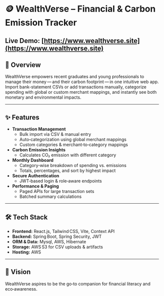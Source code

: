 # **🪙 WealthVerse – Financial & Carbon Emission Tracker**

**Live Demo:** [https://www.wealthverse.site](https://www.wealthverse.site)
---

## **🚀 Overview**  
WealthVerse empowers recent graduates and young professionals to manage their money — and their carbon footprint — in one intuitive web app. Import bank-statement CSVs or add transactions manually, categorize spending with global or custom merchant mappings, and instantly see both monetary and environmental impacts.

---

## **✨ Features**  
- **Transaction Management**  
  - Bulk import via CSV & manual entry  
  - Auto‑categorization using global merchant mappings  
  - Custom categories & merchant‑to‑category mappings  
- **Carbon Emission Insights**  
  - Calculates CO₂ emission with different category  
- **Monthly Dashboard**  
  - Category‑wise breakdown of spending vs. emissions  
  - Totals, percentages, and sort by highest impact  
- **Secure Authentication**  
  - JWT‑based login & role‑aware endpoints  
- **Performance & Paging**  
  - Paged APIs for large transaction sets  
  - Batched summary calculations  

---

## **🛠️ Tech Stack**  
- **Frontend:** React.js, Tailwind CSS, Vite, Context API  
- **Backend:** Spring Boot, Spring Security, JWT  
- **ORM & Data:** Mysql, AWS, Hibernate  
- **Storage:** AWS S3 for CSV uploads & artifacts  
- **Hosting:** AWS

---

## **🎯 Vision**  
WealthVerse aspires to be the go‑to companion for financial literacy and eco‑awareness.  
